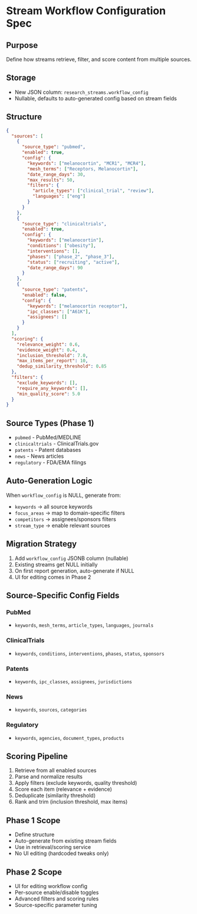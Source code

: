 # Stream Workflow Configuration Spec

## Purpose
Define how streams retrieve, filter, and score content from multiple sources.

## Storage
- New JSON column: `research_streams.workflow_config`
- Nullable, defaults to auto-generated config based on stream fields

## Structure

```json
{
  "sources": [
    {
      "source_type": "pubmed",
      "enabled": true,
      "config": {
        "keywords": ["melanocortin", "MCR1", "MCR4"],
        "mesh_terms": ["Receptors, Melanocortin"],
        "date_range_days": 30,
        "max_results": 50,
        "filters": {
          "article_types": ["clinical_trial", "review"],
          "languages": ["eng"]
        }
      }
    },
    {
      "source_type": "clinicaltrials",
      "enabled": true,
      "config": {
        "keywords": ["melanocortin"],
        "conditions": ["obesity"],
        "interventions": [],
        "phases": ["phase_2", "phase_3"],
        "status": ["recruiting", "active"],
        "date_range_days": 90
      }
    },
    {
      "source_type": "patents",
      "enabled": false,
      "config": {
        "keywords": ["melanocortin receptor"],
        "ipc_classes": ["A61K"],
        "assignees": []
      }
    }
  ],
  "scoring": {
    "relevance_weight": 0.6,
    "evidence_weight": 0.4,
    "inclusion_threshold": 7.0,
    "max_items_per_report": 10,
    "dedup_similarity_threshold": 0.85
  },
  "filters": {
    "exclude_keywords": [],
    "require_any_keywords": [],
    "min_quality_score": 5.0
  }
}
```

## Source Types (Phase 1)
- `pubmed` - PubMed/MEDLINE
- `clinicaltrials` - ClinicalTrials.gov
- `patents` - Patent databases
- `news` - News articles
- `regulatory` - FDA/EMA filings

## Auto-Generation Logic
When `workflow_config` is NULL, generate from:
- `keywords` → all source keywords
- `focus_areas` → map to domain-specific filters
- `competitors` → assignees/sponsors filters
- `stream_type` → enable relevant sources

## Migration Strategy
1. Add `workflow_config` JSONB column (nullable)
2. Existing streams get NULL initially
3. On first report generation, auto-generate if NULL
4. UI for editing comes in Phase 2

## Source-Specific Config Fields

### PubMed
- `keywords`, `mesh_terms`, `article_types`, `languages`, `journals`

### ClinicalTrials
- `keywords`, `conditions`, `interventions`, `phases`, `status`, `sponsors`

### Patents
- `keywords`, `ipc_classes`, `assignees`, `jurisdictions`

### News
- `keywords`, `sources`, `categories`

### Regulatory
- `keywords`, `agencies`, `document_types`, `products`

## Scoring Pipeline
1. Retrieve from all enabled sources
2. Parse and normalize results
3. Apply filters (exclude keywords, quality threshold)
4. Score each item (relevance + evidence)
5. Deduplicate (similarity threshold)
6. Rank and trim (inclusion threshold, max items)

## Phase 1 Scope
- Define structure
- Auto-generate from existing stream fields
- Use in retrieval/scoring service
- No UI editing (hardcoded tweaks only)

## Phase 2 Scope
- UI for editing workflow config
- Per-source enable/disable toggles
- Advanced filters and scoring rules
- Source-specific parameter tuning

